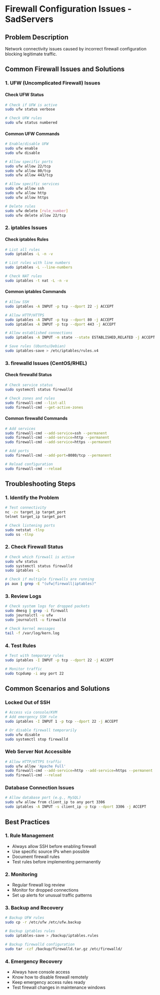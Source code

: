 # Firewall Configuration Issues - SadServers

## Problem Description
Network connectivity issues caused by incorrect firewall configuration blocking legitimate traffic.

## Common Firewall Issues and Solutions

### 1. UFW (Uncomplicated Firewall) Issues

#### Check UFW Status
```bash
# Check if UFW is active
sudo ufw status verbose

# Check UFW rules
sudo ufw status numbered
```

#### Common UFW Commands
```bash
# Enable/disable UFW
sudo ufw enable
sudo ufw disable

# Allow specific ports
sudo ufw allow 22/tcp
sudo ufw allow 80/tcp
sudo ufw allow 443/tcp

# Allow specific services
sudo ufw allow ssh
sudo ufw allow http
sudo ufw allow https

# Delete rules
sudo ufw delete [rule_number]
sudo ufw delete allow 22/tcp
```

### 2. iptables Issues

#### Check iptables Rules
```bash
# List all rules
sudo iptables -L -n -v

# List rules with line numbers
sudo iptables -L --line-numbers

# Check NAT rules
sudo iptables -t nat -L -n -v
```

#### Common iptables Commands
```bash
# Allow SSH
sudo iptables -A INPUT -p tcp --dport 22 -j ACCEPT

# Allow HTTP/HTTPS
sudo iptables -A INPUT -p tcp --dport 80 -j ACCEPT
sudo iptables -A INPUT -p tcp --dport 443 -j ACCEPT

# Allow established connections
sudo iptables -A INPUT -m state --state ESTABLISHED,RELATED -j ACCEPT

# Save rules (Ubuntu/Debian)
sudo iptables-save > /etc/iptables/rules.v4
```

### 3. firewalld Issues (CentOS/RHEL)

#### Check firewalld Status
```bash
# Check service status
sudo systemctl status firewalld

# Check zones and rules
sudo firewall-cmd --list-all
sudo firewall-cmd --get-active-zones
```

#### Common firewalld Commands
```bash
# Add services
sudo firewall-cmd --add-service=ssh --permanent
sudo firewall-cmd --add-service=http --permanent
sudo firewall-cmd --add-service=https --permanent

# Add ports
sudo firewall-cmd --add-port=8080/tcp --permanent

# Reload configuration
sudo firewall-cmd --reload
```

## Troubleshooting Steps

### 1. Identify the Problem
```bash
# Test connectivity
nc -zv target_ip target_port
telnet target_ip target_port

# Check listening ports
sudo netstat -tlnp
sudo ss -tlnp
```

### 2. Check Firewall Status
```bash
# Check which firewall is active
sudo ufw status
sudo systemctl status firewalld
sudo iptables -L

# Check if multiple firewalls are running
ps aux | grep -E "(ufw|firewall|iptables)"
```

### 3. Review Logs
```bash
# Check system logs for dropped packets
sudo dmesg | grep -i firewall
sudo journalctl -u ufw
sudo journalctl -u firewalld

# Check kernel messages
tail -f /var/log/kern.log
```

### 4. Test Rules
```bash
# Test with temporary rules
sudo iptables -I INPUT -p tcp --dport 22 -j ACCEPT

# Monitor traffic
sudo tcpdump -i any port 22
```

## Common Scenarios and Solutions

### Locked Out of SSH
```bash
# Access via console/KVM
# Add emergency SSH rule
sudo iptables -I INPUT 1 -p tcp --dport 22 -j ACCEPT

# Or disable firewall temporarily
sudo ufw disable
sudo systemctl stop firewalld
```

### Web Server Not Accessible
```bash
# Allow HTTP/HTTPS traffic
sudo ufw allow 'Apache Full'
sudo firewall-cmd --add-service=http --add-service=https --permanent
sudo firewall-cmd --reload
```

### Database Connection Issues
```bash
# Allow database port (e.g., MySQL)
sudo ufw allow from client_ip to any port 3306
sudo iptables -A INPUT -s client_ip -p tcp --dport 3306 -j ACCEPT
```

## Best Practices

### 1. Rule Management
- Always allow SSH before enabling firewall
- Use specific source IPs when possible
- Document firewall rules
- Test rules before implementing permanently

### 2. Monitoring
- Regular firewall log review
- Monitor for dropped connections
- Set up alerts for unusual traffic patterns

### 3. Backup and Recovery
```bash
# Backup UFW rules
sudo cp -r /etc/ufw /etc/ufw.backup

# Backup iptables rules
sudo iptables-save > /backup/iptables.rules

# Backup firewalld configuration
sudo tar -czf /backup/firewalld.tar.gz /etc/firewalld/
```

### 4. Emergency Recovery
- Always have console access
- Know how to disable firewall remotely
- Keep emergency access rules ready
- Test firewall changes in maintenance windows
